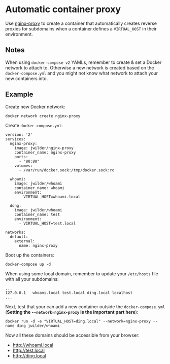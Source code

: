 # Automatic container proxy

Use [nginx-proxy](https://github.com/jwilder/nginx-proxy) to create a container
that automatically creates reverse proxies for subdomains when a container
defines a `VIRTUAL_HOST` in their environment.

## Notes

When using `docker-compose v2` YAMLs, remember to create & set a Docker network to attach to.
Otherwise a new network is created based on the `docker-compose.yml` and you might not know what network to
attach your new containers into.

## Example

Create new Docker network:
```shell
docker network create nginx-proxy
```

Create `docker-compose.yml`:
```
version: '2'
services:
  nginx-proxy:
    image: jwilder/nginx-proxy
    container_name: nginx-proxy
    ports:
      - "80:80"
    volumes:
      - /var/run/docker.sock:/tmp/docker.sock:ro

  whoami:
    image: jwilder/whoami
    container_name: whoami
    environment:
      - VIRTUAL_HOST=whoami.local

  dong:
    image: jwilder/whoami
    container_name: test
    environment:
      - VIRTUAL_HOST=test.local

networks:
  default:
    external:
      name: nginx-proxy

```

Boot up the containers:
```shell
docker-compose up -d
```

When using some local domain, remember to update your `/etc/hosts` file with all your subdomains:
```
...
127.0.0.1   whoami.local test.local ding.local localhost
...
```

Next, test that your can add a new container outside the `docker-compose.yml`
(**Setting the `--network=nginx-proxy` is the important part here**):
```shell
docker run -d -e "VIRTUAL_HOST=ding.local" --network=nginx-proxy --name ding jwilder/whoami
```

Now all these domains should be accessible from your browser:
- http://whoami.local
- http://test.local
- http://ding.local
